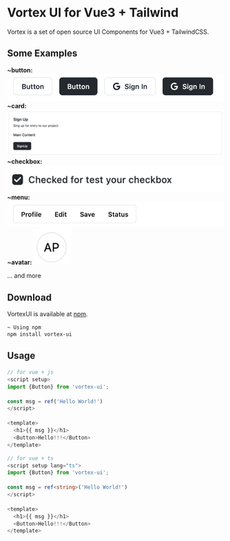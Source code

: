 # Vortex UI for Vue3 + Tailwind

Vortex is a set of open source UI Components for Vue3 + TailwindCSS.

## Some Examples

__~button:__
<img src="./public/imgs/buttons.png" />
__~card:__
<img src="./public/imgs/card.png" />
__~checkbox:__
<img src="./public/imgs/checkbox.png" />
__~menu:__
<img src="./public/imgs/menu.png" />
__~avatar:__
<img src="./public/imgs/avatar.png" />

... and more

## Download

VortexUI is available at [npm]().
```
~ Using npm
npm install vortex-ui
```

## Usage

```javascript
// for vue + js
<script setup>
import {Button} from 'vortex-ui';

const msg = ref('Hello World!')
</script>

<template>
  <h1>{{ msg }}</h1>
  <Button>Hello!!!</Button>
</template>
```

```typescript
// for vue + ts
<script setup lang="ts">
import {Button} from 'vortex-ui';

const msg = ref<string>('Hello World!')
</script>

<template>
  <h1>{{ msg }}</h1>
  <Button>Hello!!!</Button>
</template>
```
